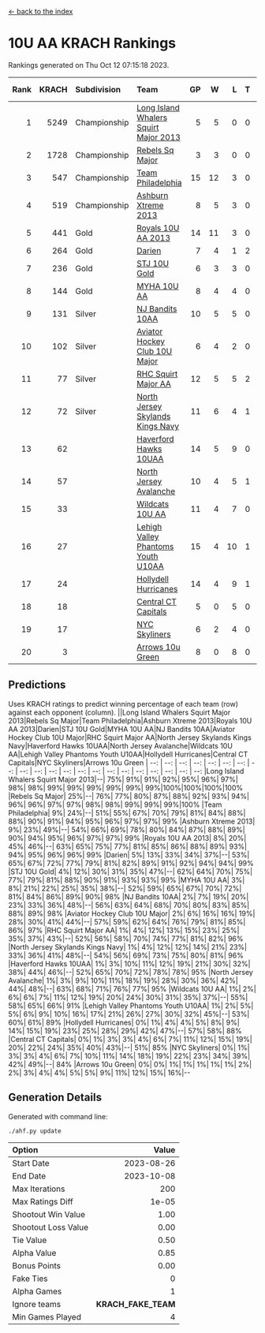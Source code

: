 [<- back to the index](readme.md)
# 10U AA KRACH Rankings
Rankings generated on Thu Oct 12 07:15:18 2023.

Rank|KRACH|Subdivision|Team|GP|W|L|T|OTW|OTL|SoS|Exp Wins|Win Diff
---:|---:|:---|:---|---:|---:|---:|---:|---:|---:|---:|---:|---:
1|5249|Championship|[Long Island Whalers Squirt Major 2013](https://gamesheetstats.com/seasons/3659/teams/140229/schedule)|5|5|0|0|0|0|141|5.8|-0.0
2|1728|Championship|[Rebels Sq Major](https://gamesheetstats.com/seasons/3659/teams/140243/schedule)|3|3|0|0|0|0|74|3.9|0.0
3|547|Championship|[Team Philadelphia](https://gamesheetstats.com/seasons/3659/teams/140238/schedule)|15|12|3|0|0|0|167|12.9|0.0
4|519|Championship|[Ashburn Xtreme 2013](https://gamesheetstats.com/seasons/3659/teams/140230/schedule)|8|5|3|0|0|0|823|5.8|-0.0
5|441|Gold|[Royals 10U AA 2013](https://gamesheetstats.com/seasons/3659/teams/140237/schedule)|14|11|3|0|1|1|165|11.9|0.0
6|264|Gold|[Darien](https://gamesheetstats.com/seasons/3659/teams/140245/schedule)|7|4|1|2|0|0|271|5.9|0.0
7|236|Gold|[STJ 10U Gold](https://gamesheetstats.com/seasons/3659/teams/140234/schedule)|6|3|3|0|1|0|301|3.9|0.0
8|144|Gold|[MYHA 10U AA](https://gamesheetstats.com/seasons/3659/teams/140235/schedule)|8|4|4|0|0|0|745|4.9|0.0
9|131|Silver|[NJ Bandits 10AA](https://gamesheetstats.com/seasons/3659/teams/140232/schedule)|10|5|5|0|0|1|625|5.9|0.0
10|102|Silver|[Aviator Hockey Club 10U Major](https://gamesheetstats.com/seasons/3659/teams/140244/schedule)|6|4|2|0|0|0|50|4.9|0.0
11|77|Silver|[RHC Squirt Major AA](https://gamesheetstats.com/seasons/3659/teams/140241/schedule)|12|5|5|2|0|0|149|6.9|0.0
12|72|Silver|[North Jersey Skylands Kings Navy](https://gamesheetstats.com/seasons/3659/teams/140247/schedule)|11|6|4|1|0|0|100|7.4|0.0
13|62||[Haverford Hawks 10UAA](https://gamesheetstats.com/seasons/3659/teams/140236/schedule)|14|5|9|0|0|0|187|5.9|0.0
14|57||[North Jersey Avalanche](https://gamesheetstats.com/seasons/3659/teams/140249/schedule)|10|4|5|1|0|0|149|5.4|0.0
15|33||[Wildcats 10U AA](https://gamesheetstats.com/seasons/3659/teams/140250/schedule)|11|4|7|0|0|0|115|4.9|0.0
16|27||[Lehigh Valley Phantoms Youth U10AA](https://gamesheetstats.com/seasons/3659/teams/140239/schedule)|15|4|10|1|0|0|455|5.4|0.0
17|24||[Hollydell Hurricanes](https://gamesheetstats.com/seasons/3659/teams/140240/schedule)|14|4|9|1|0|0|107|5.4|0.0
18|18||[Central CT Capitals](https://gamesheetstats.com/seasons/3659/teams/140231/schedule)|5|0|5|0|0|0|1366|0.9|0.0
19|17||[NYC Skyliners](https://gamesheetstats.com/seasons/3659/teams/140252/schedule)|6|2|4|0|0|0|88|2.9|0.0
20|3||[Arrows 10u Green](https://gamesheetstats.com/seasons/3659/teams/140251/schedule)|8|0|8|0|0|0|267|0.9|0.0

## Predictions
Uses KRACH ratings to predict winning percentage of each team (row) against each opponent (column).
||Long Island Whalers Squirt Major 2013|Rebels Sq Major|Team Philadelphia|Ashburn Xtreme 2013|Royals 10U AA 2013|Darien|STJ 10U Gold|MYHA 10U AA|NJ Bandits 10AA|Aviator Hockey Club 10U Major|RHC Squirt Major AA|North Jersey Skylands Kings Navy|Haverford Hawks 10UAA|North Jersey Avalanche|Wildcats 10U AA|Lehigh Valley Phantoms Youth U10AA|Hollydell Hurricanes|Central CT Capitals|NYC Skyliners|Arrows 10u Green
| --: | --: | --: | --: | --: | --: | --: | --: | --: | --: | --: | --: | --: | --: | --: | --: | --: | --: | --: | --: | --: 
|Long Island Whalers Squirt Major 2013|--| 75%| 91%| 91%| 92%| 95%| 96%| 97%| 98%| 98%| 99%| 99%| 99%| 99%| 99%| 99%|100%|100%|100%|100%
|Rebels Sq Major| 25%|--| 76%| 77%| 80%| 87%| 88%| 92%| 93%| 94%| 96%| 96%| 97%| 97%| 98%| 98%| 99%| 99%| 99%|100%
|Team Philadelphia|  9%| 24%|--| 51%| 55%| 67%| 70%| 79%| 81%| 84%| 88%| 88%| 90%| 91%| 94%| 95%| 96%| 97%| 97%| 99%
|Ashburn Xtreme 2013|  9%| 23%| 49%|--| 54%| 66%| 69%| 78%| 80%| 84%| 87%| 88%| 89%| 90%| 94%| 95%| 96%| 97%| 97%| 99%
|Royals 10U AA 2013|  8%| 20%| 45%| 46%|--| 63%| 65%| 75%| 77%| 81%| 85%| 86%| 88%| 89%| 93%| 94%| 95%| 96%| 96%| 99%
|Darien|  5%| 13%| 33%| 34%| 37%|--| 53%| 65%| 67%| 72%| 77%| 79%| 81%| 82%| 89%| 91%| 92%| 94%| 94%| 99%
|STJ 10U Gold|  4%| 12%| 30%| 31%| 35%| 47%|--| 62%| 64%| 70%| 75%| 77%| 79%| 81%| 88%| 90%| 91%| 93%| 93%| 99%
|MYHA 10U AA|  3%|  8%| 21%| 22%| 25%| 35%| 38%|--| 52%| 59%| 65%| 67%| 70%| 72%| 81%| 84%| 86%| 89%| 90%| 98%
|NJ Bandits 10AA|  2%|  7%| 19%| 20%| 23%| 33%| 36%| 48%|--| 56%| 63%| 64%| 68%| 70%| 80%| 83%| 85%| 88%| 89%| 98%
|Aviator Hockey Club 10U Major|  2%|  6%| 16%| 16%| 19%| 28%| 30%| 41%| 44%|--| 57%| 59%| 62%| 64%| 76%| 79%| 81%| 85%| 86%| 97%
|RHC Squirt Major AA|  1%|  4%| 12%| 13%| 15%| 23%| 25%| 35%| 37%| 43%|--| 52%| 56%| 58%| 70%| 74%| 77%| 81%| 82%| 96%
|North Jersey Skylands Kings Navy|  1%|  4%| 12%| 12%| 14%| 21%| 23%| 33%| 36%| 41%| 48%|--| 54%| 56%| 69%| 73%| 75%| 80%| 81%| 96%
|Haverford Hawks 10UAA|  1%|  3%| 10%| 11%| 12%| 19%| 21%| 30%| 32%| 38%| 44%| 46%|--| 52%| 65%| 70%| 72%| 78%| 78%| 95%
|North Jersey Avalanche|  1%|  3%|  9%| 10%| 11%| 18%| 19%| 28%| 30%| 36%| 42%| 44%| 48%|--| 63%| 68%| 71%| 76%| 77%| 95%
|Wildcats 10U AA|  1%|  2%|  6%|  6%|  7%| 11%| 12%| 19%| 20%| 24%| 30%| 31%| 35%| 37%|--| 55%| 58%| 65%| 66%| 91%
|Lehigh Valley Phantoms Youth U10AA|  1%|  2%|  5%|  5%|  6%|  9%| 10%| 16%| 17%| 21%| 26%| 27%| 30%| 32%| 45%|--| 53%| 60%| 61%| 89%
|Hollydell Hurricanes|  0%|  1%|  4%|  4%|  5%|  8%|  9%| 14%| 15%| 19%| 23%| 25%| 28%| 29%| 42%| 47%|--| 57%| 58%| 88%
|Central CT Capitals|  0%|  1%|  3%|  3%|  4%|  6%|  7%| 11%| 12%| 15%| 19%| 20%| 22%| 24%| 35%| 40%| 43%|--| 51%| 85%
|NYC Skyliners|  0%|  1%|  3%|  3%|  4%|  6%|  7%| 10%| 11%| 14%| 18%| 19%| 22%| 23%| 34%| 39%| 42%| 49%|--| 84%
|Arrows 10u Green|  0%|  0%|  1%|  1%|  1%|  1%|  1%|  2%|  2%|  3%|  4%|  4%|  5%|  5%|  9%| 11%| 12%| 15%| 16%|--

## Generation Details

Generated with command line:
```
./ahf.py update
```

| Option | Value |
| :----- | ----: |
| Start Date | 2023-08-26 |
| End Date | 2023-10-08 |
| Max Iterations | 200 |
| Max Ratings Diff | 1e-05 |
| Shootout Win Value | 1.00 |
| Shootout Loss Value | 0.00 |
| Tie Value | 0.50 |
| Alpha Value | 0.85 |
| Bonus Points | 0.00 |
| Fake Ties | 0 |
| Alpha Games | 1 |
| Ignore teams | __KRACH_FAKE_TEAM__ |
| Min Games Played | 4 |

